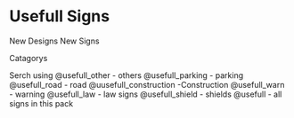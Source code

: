 # Usefull Signs


New Designs New Signs

Catagorys

Serch using
@usefull_other - others
@usefull_parking - parking
@usefull_road - road
@uusefull_construction -Construction
@usefull_warn - warning
@usefull_law - law signs
@usefull_shield - shields
@usefull - all signs in this pack